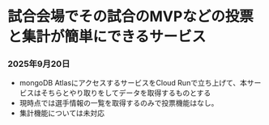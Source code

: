 # 試合会場でその試合のMVPなどの投票と集計が簡単にできるサービス

### 2025年9月20日
- mongoDB AtlasにアクセスするサービスをCloud Runで立ち上げて、本サービスはそちらとやり取りをしてデータを取得するものとする
- 現時点では選手情報の一覧を取得するのみで投票機能はなし。
- 集計機能については未対応
